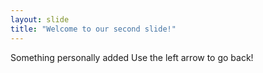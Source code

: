 ```yaml
---
layout: slide
title: "Welcome to our second slide!"
---
```

Something personally added
Use the left arrow to go back!
